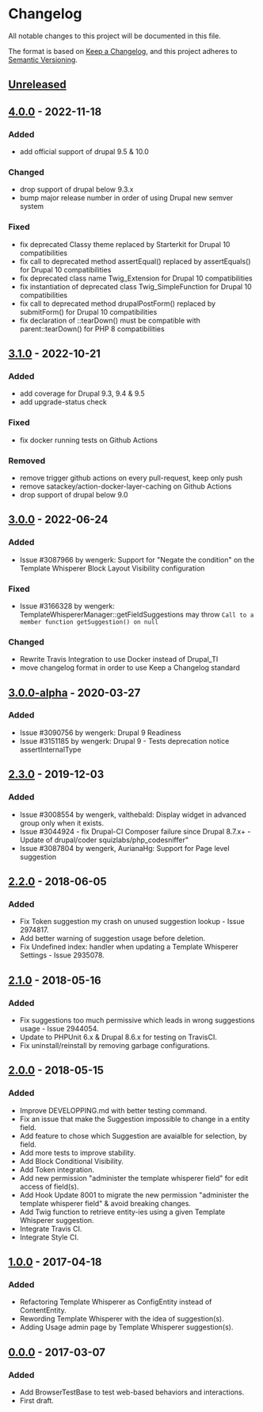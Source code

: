# Changelog
All notable changes to this project will be documented in this file.

The format is based on [Keep a Changelog](https://keepachangelog.com/en/1.0.0/),
and this project adheres to [Semantic Versioning](https://semver.org/spec/v2.0.0.html).

## [Unreleased]

## [4.0.0] - 2022-11-18
### Added
- add official support of drupal 9.5 & 10.0

### Changed
- drop support of drupal below 9.3.x
- bump major release number in order of using Drupal new semver system

### Fixed
- fix deprecated Classy theme replaced by Starterkit for Drupal 10 compatibilities
- fix call to deprecated method assertEqual() replaced by assertEquals() for Drupal 10 compatibilities
- fix deprecated class name Twig_Extension for Drupal 10 compatibilities
- fix instantiation of deprecated class Twig_SimpleFunction for Drupal 10 compatibilities
- fix call to deprecated method drupalPostForm() replaced by submitForm() for Drupal 10 compatibilities
- fix declaration of ::tearDown() must be compatible with parent::tearDown() for PHP 8 compatibilities

## [3.1.0] - 2022-10-21
### Added
- add coverage for Drupal 9.3, 9.4 & 9.5
- add upgrade-status check

### Fixed
- fix docker running tests on Github Actions

### Removed
- remove trigger github actions on every pull-request, keep only push
- remove satackey/action-docker-layer-caching on Github Actions
- drop support of drupal below 9.0

## [3.0.0] - 2022-06-24
### Added
- Issue #3087966 by wengerk: Support for "Negate the condition" on the Template Whisperer Block Layout Visibility configuration

### Fixed
- Issue #3166328 by wengerk: TemplateWhispererManager::getFieldSuggestions may throw `Call to a member function getSuggestion() on null`

### Changed
- Rewrite Travis Integration to use Docker instead of Drupal_TI
- move changelog format in order to use Keep a Changelog standard

## [3.0.0-alpha] - 2020-03-27
### Added
- Issue #3090756 by wengerk: Drupal 9 Readiness
- Issue #3151185 by wengerk: Drupal 9 - Tests deprecation notice assertInternalType

## [2.3.0] - 2019-12-03
### Added
- Issue #3008554 by wengerk, valthebald: Display widget in advanced group only when it exists.
- Issue #3044924 - fix Drupal-CI Composer failure since Drupal 8.7.x+ - Update of drupal/coder squizlabs/php_codesniffer"
- Issue #3087804 by wengerk, AurianaHg: Support for Page level suggestion

## [2.2.0] - 2018-06-05
### Added
- Fix Token suggestion my crash on unused suggestion lookup - Issue 2974817.
- Add better warning of suggestion usage before deletion.
- Fix Undefined index: handler when updating a Template Whisperer Settings - Issue 2935078.

## [2.1.0] - 2018-05-16
### Added
- Fix suggestions too much permissive which leads in wrong suggestions usage - Issue 2944054.
- Update to PHPUnit 6.x & Drupal 8.6.x for testing on TravisCI.
- Fix uninstall/reinstall by removing garbage configurations.

## [2.0.0] - 2018-05-15
### Added
- Improve DEVELOPPING.md with better testing command.
- Fix an issue that make the Suggestion impossible to change in a entity field.
- Add feature to chose which Suggestion are avaialble for selection, by field.
- Add more tests to improve stability.
- Add Block Conditional Visibility.
- Add Token integration.
- Add new permission "administer the template whisperer field" for edit access of field(s).
- Add Hook Update 8001 to migrate the new permission "administer the template whisperer field" & avoid breaking changes.
- Add Twig function to retrieve entity-ies using a given Template Whisperer suggestion.
- Integrate Travis CI.
- Integrate Style CI.

## [1.0.0] - 2017-04-18
### Added
- Refactoring Template Whisperer as ConfigEntity instead of ContentEntity.
- Rewording Template Whisperer with the idea of suggestion(s).
- Adding Usage admin page by Template Whisperer suggestion(s).

## [0.0.0] - 2017-03-07
### Added
- Add BrowserTestBase to test web-based behaviors and interactions.
- First draft.

[Unreleased]: https://github.com/antistatique/drupal-template-whisperer/compare/4.0.0...HEAD
[4.0.0]: https://github.com/antistatique/drupal-template-whisperer/compare/8.x-3.1...4.0.0
[3.1.0]: https://github.com/antistatique/drupal-template-whisperer/compare/8.x-3.0...8.x-3.1
[3.0.0]: https://github.com/antistatique/drupal-template-whisperer/compare/8.x-3.0-alpha...8.x-3.0
[3.0.0-alpha]: https://github.com/antistatique/drupal-template-whisperer/compare/8.x-2.3...8.x-3.0-alpha
[2.3.0]: https://github.com/antistatique/drupal-template-whisperer/compare/8.x-2.2...8.x-2.3
[2.2.0]: https://github.com/antistatique/drupal-template-whisperer/compare/8.x-2.1...8.x-2.2
[2.1.0]: https://github.com/antistatique/drupal-template-whisperer/compare/8.x-2.0...8.x-2.1
[2.0.0]: https://github.com/antistatique/drupal-template-whisperer/compare/8.x-1.0...8.x-2.0
[1.0.0]: https://github.com/antistatique/drupal-template-whisperer/compare/8.x-0.0...8.x-1.0
[0.0.0]: https://github.com/antistatique/drupal-template-whisperer/releases/tags/8.x-0.0
